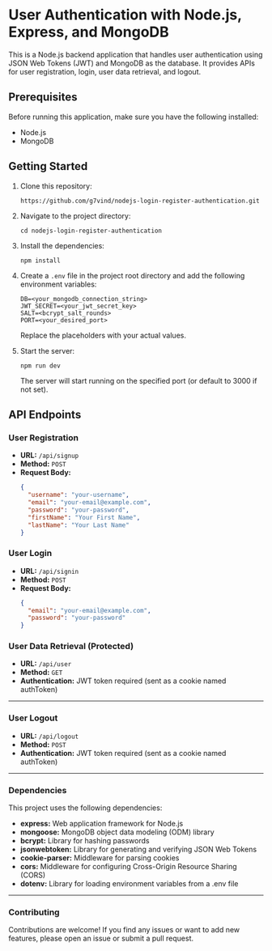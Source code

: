 # User Authentication with Node.js, Express, and MongoDB

This is a Node.js backend application that handles user authentication using JSON Web Tokens (JWT) and MongoDB as the database. It provides APIs for user registration, login, user data retrieval, and logout.

## Prerequisites

Before running this application, make sure you have the following installed:

- Node.js
- MongoDB

## Getting Started

1. Clone this repository:

    ```
    https://github.com/g7vind/nodejs-login-register-authentication.git
    ```

2. Navigate to the project directory:

    ```
    cd nodejs-login-register-authentication
    ```

3. Install the dependencies:

    ```
    npm install
    ```

4. Create a `.env` file in the project root directory and add the following environment variables:

    ```
    DB=<your_mongodb_connection_string>
    JWT_SECRET=<your_jwt_secret_key>
    SALT=<bcrypt_salt_rounds>
    PORT=<your_desired_port>
    ```

   Replace the placeholders with your actual values.

5. Start the server:

    ```
    npm run dev
    ```

   The server will start running on the specified port (or default to 3000 if not set).

## API Endpoints

### User Registration

- **URL:** `/api/signup`
- **Method:** `POST`
- **Request Body:**
  ```json
  {
    "username": "your-username",
    "email": "your-email@example.com",
    "password": "your-password",
    "firstName": "Your First Name",
    "lastName": "Your Last Name"
  }

### User Login

- **URL:** `/api/signin`
- **Method:** `POST`
- **Request Body:**
  ```json
  {
    "email": "your-email@example.com",
    "password": "your-password"
  }

### User Data Retrieval (Protected)

- **URL:** `/api/user`
- **Method:** `GET`
- **Authentication:** JWT token required (sent as a cookie named authToken)

---

### User Logout

- **URL:** `/api/logout`
- **Method:** `POST`
- **Authentication:** JWT token required (sent as a cookie named authToken)

---

### Dependencies

This project uses the following dependencies:

- **express:** Web application framework for Node.js
- **mongoose:** MongoDB object data modeling (ODM) library
- **bcrypt:** Library for hashing passwords
- **jsonwebtoken:** Library for generating and verifying JSON Web Tokens
- **cookie-parser:** Middleware for parsing cookies
- **cors:** Middleware for configuring Cross-Origin Resource Sharing (CORS)
- **dotenv:** Library for loading environment variables from a .env file

---

### Contributing

Contributions are welcome! If you find any issues or want to add new features, please open an issue or submit a pull request.

